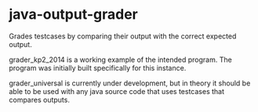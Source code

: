 # java-output-grader
Grades testcases by comparing their output with the correct expected output.

grader_kp2_2014 is a working example of the intended program. The program was initially built specifically for this instance.

grader_universal is currently under development, but in theory it should be able to be used with any java source code that uses testcases that compares outputs.
